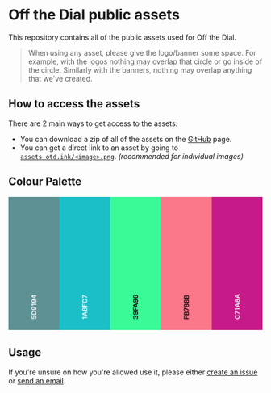 # Off the Dial public assets
This repository contains all of the public assets used for Off the Dial.
> When using any asset, please give the logo/banner some space. For example, with the logos nothing may overlap that circle or go inside of the circle. Similarly with the banners, nothing may overlap anything that we've created.

## How to access the assets
There are 2 main ways to get access to the assets:
- You can download a zip of all of the assets on the [GitHub](https://github.com/offthedial/assets) page.
- You can get a direct link to an asset by going to [`assets.otd.ink/<image>.png`](https://assets.otd.ink). *(recommended for individual images)*

## Colour Palette
[![palette](palette.png)](
https://coolors.co/5d9194-1abfc7-39fa96-fb788b-c71a8a)

## Usage
If you're unsure on how you're allowed use it, please either [create an issue](https://github.com/offthedial/assets/issues/new) or [send an email](mailto:djam98@otd.ink?subject=Off%20the%20Dial%20Assets).
